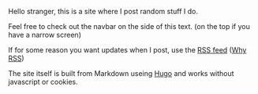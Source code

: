 Hello stranger, this is a site where I post random stuff I do.

Feel free to check out the navbar on the side of this text. (on the top if you have a narrow screen)

If for some reason you want updates when I post, use the [RSS feed](https://10maurycy10.github.io/index.xml) ([Why RSS](about/whyrss))

The site itself is built from Markdown useing [Hugo](https://gohugo.io) and works without javascript or cookies.

